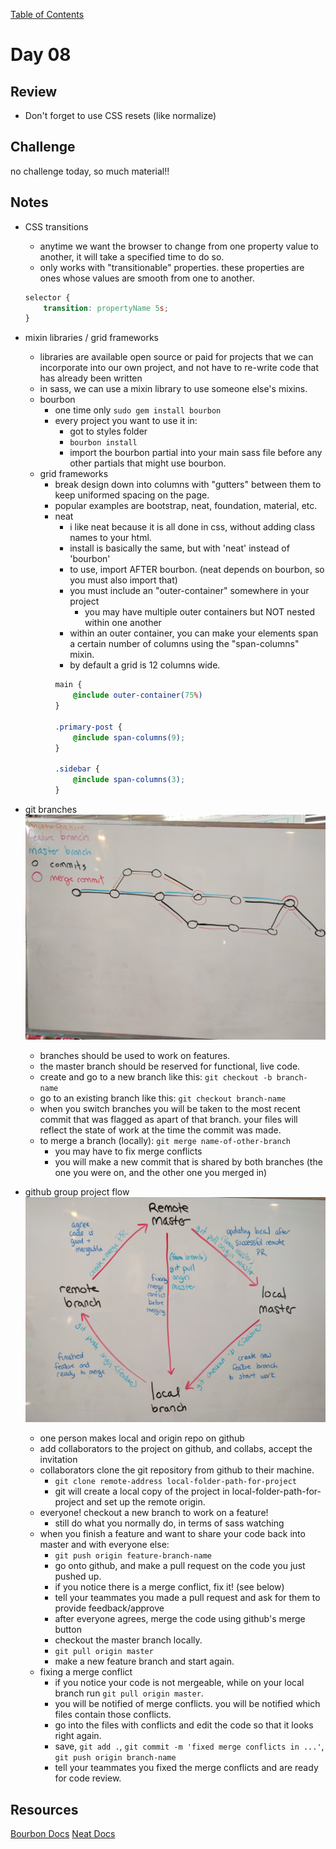 
[Table of Contents](/README.md)

# Day 08

## Review
- Don't forget to use CSS resets (like normalize)

## Challenge
no challenge today, so much material!!

## Notes
- CSS transitions
	- anytime we want the browser to change from one property value to another, it will take a specified time to do so.
	- only works with "transitionable" properties. these properties are ones whose values are smooth from one to another.
	```css		
	selector {
		transition: propertyName 5s;
	}
	```

- mixin libraries / grid frameworks
	- libraries are available open source or paid for projects that we can incorporate into our own project, and not have to re-write code that has already been written
 	- in sass, we can use a mixin library to use someone else's mixins.
	- bourbon
		- one time only `sudo gem install bourbon`
		- every project you want to use it in:
			- got to styles folder
			- `bourbon install`
			- import the bourbon partial into your main sass file before any other partials that might use bourbon.
	- grid frameworks
		- break design down into columns with "gutters" between them to keep uniformed spacing on the page.
		- popular examples are bootstrap, neat, foundation, material, etc.
		- neat
			- i like neat because it is all done in css, without adding class names to your html.
			- install is basically the same, but with 'neat' instead of 'bourbon'
			- to use, import AFTER bourbon. (neat depends on bourbon, so you must also import that)
			- you must include an "outer-container" somewhere in your project
				- you may have multiple outer containers but NOT nested within one another
			- within an outer container, you can make your elements span a certain number of columns using the "span-columns" mixin.
			- by default a grid is 12 columns wide.
			```scss
			main {
				@include outer-container(75%)
			}

			.primary-post {
				@include span-columns(9);
			}

			.sidebar {
				@include span-columns(3);
			}
			```

- git branches
	![](git-branches.jpg)
	- branches should be used to work on features.
	- the master branch should be reserved for functional, live code.
	- create and go to a new branch like this: `git checkout -b branch-name`
	- go to an existing branch like this: `git checkout branch-name`
	- when you switch branches you will be taken to the most recent commit that was flagged as apart of that branch. your files will reflect the state of work at the time the commit was made.
	- to merge a branch (locally): `git merge name-of-other-branch`
		- you may have to fix merge conflicts
		- you will make a new commit that is shared by both branches (the one you were on, and the other one you merged in)
- github group project flow
	![](partner-flow.jpg)
	- one person makes local and origin repo on github
	- add collaborators to the project on github, and collabs, accept the invitation
	- collaborators clone the git repository from github to their machine.
		- `git clone remote-address local-folder-path-for-project`
		- git will create a local copy of the project in local-folder-path-for-project and set up the remote origin.
	- everyone! checkout a new branch to work on a feature!
		- still do what you normally do, in terms of sass watching
	- when you finish a feature and want to share your code back into master and with everyone else:
		- `git push origin feature-branch-name`
		- go onto github, and make a pull request on the code you just pushed up.
		- if you notice there is a merge conflict, fix it! (see below)
		- tell your teammates you made a pull request and ask for them to provide feedback/approve
		- after everyone agrees, merge the code using github's merge button
		- checkout the master branch locally.
		- `git pull origin master`
		- make a new feature branch and start again.
	- fixing a merge conflict
		- if you notice your code is not mergeable, while on your local branch run `git pull origin master`.
		- you will be notified of merge conflicts. you will be notified which files contain those conflicts.
		- go into the files with conflicts and edit the code so that it looks right again.
		- save, `git add .`, `git commit -m 'fixed merge conflicts in ...'`, `git push origin branch-name`
		- tell your teammates you fixed the merge conflicts and are ready for code review.

## Resources
[Bourbon Docs](http://bourbon.io/docs/)
[Neat Docs](http://neat.bourbon.io/examples/)
